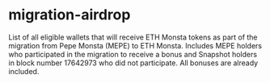 # migration-airdrop
List of all eligible wallets that will receive ETH Monsta tokens as part of the migration from Pepe Monsta (MEPE) to ETH Monsta. Includes MEPE holders who participated in the migration to receive a bonus and Snapshot holders in block number 17642973 who did not participate. All bonuses are already included.
